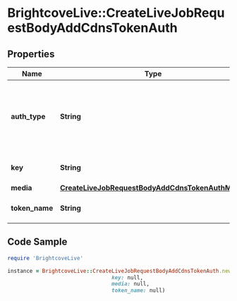 # BrightcoveLive::CreateLiveJobRequestBodyAddCdnsTokenAuth

## Properties

Name | Type | Description | Notes
------------ | ------------- | ------------- | -------------
**auth_type** | **String** | Token authentication type - currently, the only supported value is &#x60;Akamai2.0&#x60; | 
**key** | **String** | Your Akamai token auth password | 
**media** | [**CreateLiveJobRequestBodyAddCdnsTokenAuthMedia**](CreateLiveJobRequestBodyAddCdnsTokenAuthMedia.md) |  | [optional] 
**token_name** | **String** | Your Akamai token token name | 

## Code Sample

```ruby
require 'BrightcoveLive'

instance = BrightcoveLive::CreateLiveJobRequestBodyAddCdnsTokenAuth.new(auth_type: null,
                                 key: null,
                                 media: null,
                                 token_name: null)
```


